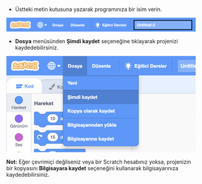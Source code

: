+ Üstteki metin kutusuna yazarak programınıza bir isim verin.

![scratch proje adı metin kutusu](images/name-annotated.png)

+ **Dosya** menüsünden **Şimdi kaydet** seçeneğine tıklayarak projenizi kaydedebilirsiniz.

![ekran görüntüsü](images/save.png)

**Not:** Eğer çevrimiçi değilseniz veya bir Scratch hesabınız yoksa, projenizin bir kopyasını **Bilgisayara kaydet** seçeneğini kullanarak bilgisayarınıza kaydedebilirsiniz.
